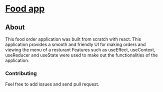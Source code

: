 # [Food app](https://food-jjj1aryth-aztahir20-gmailcom.vercel.app/)
## About
This food order application was built from scratch with react. This application provides a smooth and friendly UI for making orders and viewing the menu of a resturant Features such as useEffect, useContext, useReducer and useState were used to make out the functionalities of the application.
### Contributing
Feel free to add issues and send pull request.
